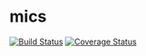 mics
====

[![Build Status](https://travis-ci.org/unicefuganda/mics.png?branch=master)](https://travis-ci.org/unicefuganda/mics)
[![Coverage Status](https://coveralls.io/repos/unicefuganda/mics/badge.png)](https://coveralls.io/r/unicefuganda/mics)